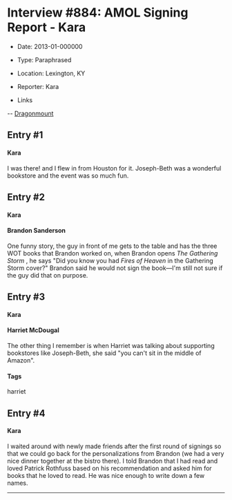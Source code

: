 # Interview #884: AMOL Signing Report - Kara

- Date: 2013-01-000000

- Type: Paraphrased

- Location: Lexington, KY

- Reporter: Kara

- Links

-- [Dragonmount](http://www.dragonmount.com/forums/topic/78607-lexington-ky-signing-report/?p=2749854)


## Entry #1

#### Kara

I was there! and I flew in from Houston for it. Joseph-Beth was a wonderful bookstore and the event was so much fun.

## Entry #2

#### Kara

#### Brandon Sanderson

One funny story, the guy in front of me gets to the table and has the three WOT books that Brandon worked on, when Brandon opens
*The Gathering Storm*
, he says "Did you know you had
*Fires of Heaven*
in the Gathering Storm cover?" Brandon said he would not sign the book—I'm still not sure if the guy did that on purpose.

## Entry #3

#### Kara

#### Harriet McDougal

The other thing I remember is when Harriet was talking about supporting bookstores like Joseph-Beth, she said "you can't sit in the middle of Amazon".

#### Tags

harriet

## Entry #4

#### Kara

I waited around with newly made friends after the first round of signings so that we could go back for the personalizations from Brandon (we had a very nice dinner together at the bistro there). I told Brandon that I had read and loved Patrick Rothfuss based on his recommendation and asked him for books that he loved to read. He was nice enough to write down a few names.


---

